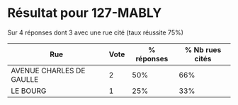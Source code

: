 # Résultat pour 127-MABLY

Sur 4 réponses dont 3 avec une rue cité (taux réussite 75%)

| Rue | Vote | % réponses | % Nb rues cités|
|-----|------|------------|----------------|
| AVENUE CHARLES DE GAULLE | 2 | 50% | 66%|
| LE BOURG | 1 | 25% | 33%|
